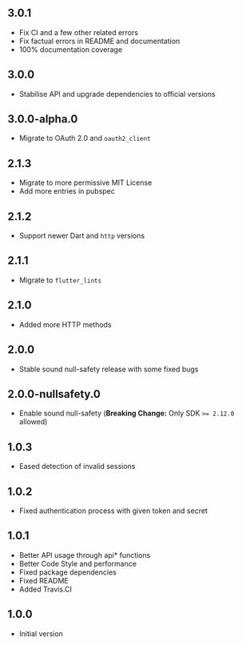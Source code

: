 ## 3.0.1

- Fix CI and a few other related errors
- Fix factual errors in README and documentation
- 100% documentation coverage

## 3.0.0

- Stabilise API and upgrade dependencies to official versions

## 3.0.0-alpha.0

- Migrate to OAuth 2.0 and `oauth2_client`

## 2.1.3

- Migrate to more permissive MIT License
- Add more entries in pubspec

## 2.1.2

- Support newer Dart and `http` versions

## 2.1.1

- Migrate to `flutter_lints`

## 2.1.0

- Added more HTTP methods

## 2.0.0

- Stable sound null-safety release with some fixed bugs

## 2.0.0-nullsafety.0

- Enable sound null-safety (**Breaking Change:** Only SDK `>= 2.12.0` allowed)

## 1.0.3

- Eased detection of invalid sessions

## 1.0.2

- Fixed authentication process with given token and secret

## 1.0.1

- Better API usage through api* functions
- Better Code Style and performance
- Fixed package dependencies
- Fixed README
- Added Travis.CI

## 1.0.0

- Initial version
